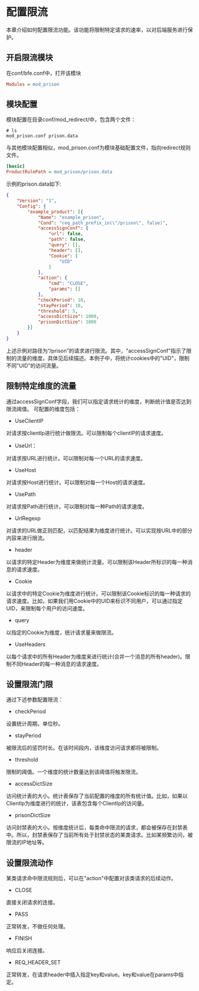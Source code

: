 # 配置限流
本章介绍如何配置限流功能。该功能将限制特定请求的速率，以对后端服务进行保护。

## 开启限流模块
在conf/bfe.conf中，打开该模块
```ini
Modules = mod_prison
```

## 模块配置
模块配置在目录conf/mod_redirect/中，包含两个文件：

```
# ls
mod_prison.conf	prison.data
```

与其他模块配置相似，mod_prison.conf为模块基础配置文件，指向redirect规则文件。
```ini
[basic]
ProductRulePath = mod_prison/prison.data
```

示例的prison.data如下:

```json
{
	"Version": "1",
	"Config": {
		"example_product": [{
			"Name": "example_prison",
			"Cond": "req_path_prefix_in(\"/prison\", false)",
			"accessSignConf": {
				"url": false,
				"path": false,
				"query": [],
				"header": [],
				"Cookie": [
					"UID"
				]
			},
			"action": {
				"cmd": "CLOSE",
				"params": []
			},
			"checkPeriod": 10,
			"stayPeriod": 10,
			"threshold": 5,
			"accessDictSize": 1000,
			"prisonDictSize": 1000
		}]
	}
}
```
上述示例对路径为“/prison”的请求进行限流。其中，"accessSignConf"指示了限制的流量的维度，具体见后续描述。本例子中，将统计cookies中的"UID"，限制不同"UID"的访问流量。

## 限制特定维度的流量

通过accessSignConf字段，我们可以指定请求统计的维度，判断统计值是否达到限流阈值。
可配置的维度包括：

* UseClientIP

对请求按clientIp进行统计做限流。可以限制每个clientIP的请求速度。

* UseUrl：

对请求按URL进行统计。可以限制对每一个URL的请求速度。

* UseHost

对请求按Host进行统计。可以限制对每一个Host的请求速度。

* UsePath

对请求按Path进行统计。可以限制对每一种Path的请求速度。

* UrlRegexp

对请求的URL做正则匹配，以匹配结果为维度进行统计。可以实现按URL中的部分内容来进行限流。

* header

以请求的特定Header为维度来做统计流量。可以限制该Header所标识的每一种消息的请求速度。

* Cookie

以请求中的特定Cookie为维度进行统计。可以限制该Cookie标识的每一种请求的请求速度。比如，如果我们用Cookie中的UID来标识不同用户，可以通过指定UID，来限制每个用户的访问速度。

* query

以指定的Cookie为维度，统计请求量来做限流。

* UseHeaders

以每个请求中的所有Header为维度来进行统计(合并一个消息的所有header)。限制不同Header的每一种消息的请求速度。

## 设置限流门限

通过下述参数配置限流：

* checkPeriod

设置统计周期，单位秒。

* stayPeriod

被限流后的惩罚时长。在该时间段内，该维度访问请求都将被限制。

* threshold

限制的阈值。一个维度的统计数量达到该阈值将触发限流。

* accessDictSize

访问统计表的大小。统计表保存了当前配置的维度的所有统计值。比如，如果以ClientIp为维度进行的统计，该表包含每个ClientIp的访问量。

* prisonDictSize

访问封禁表的大小。按维度统计后，每类命中限流的请求，都会被保存在封禁表中。所以，封禁表保存了当前所有处于封禁状态的某类请求。比如某频繁访问，被限流的IP地址等。

## 设置限流动作

某类请求命中限流规则后，可以在"action"中配置对该类请求的后续动作。
* CLOSE

直接关闭请求的连接。

* PASS

正常转发，不做任何处理。

* FINISH

响应后关闭连接。

* REQ_HEADER_SET

正常转发，在请求header中插入指定key和value。key和value在params中指定。
